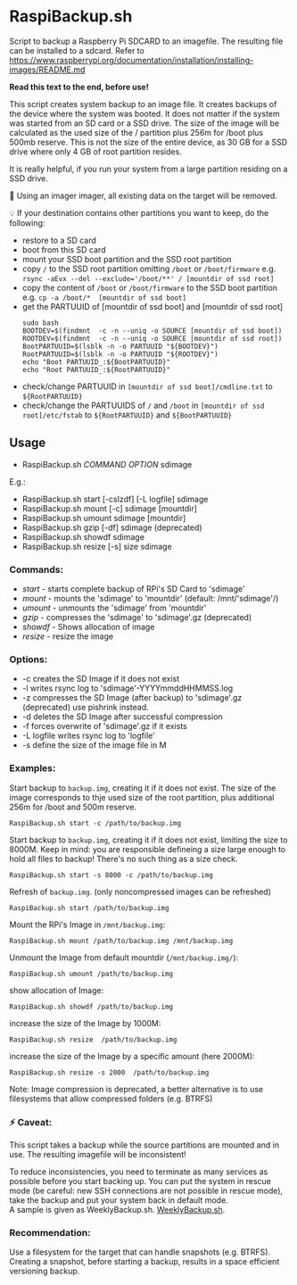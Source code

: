 # RaspiBackup.sh


Script to backup a Raspberry Pi SDCARD to an imagefile. 
The resulting file can be installed to a sdcard. 
Refer to https://www.raspberrypi.org/documentation/installation/installing-images/README.md  

**Read this text to the end, before use!**

This script creates system backup to an image file. It creates backups of the device where the system was booted. It does not matter if the system was started from an SD card or a SSD drive. The size of the image will be calculated as the used size of the / partition plus 256m for /boot plus 500mb reserve.
This is not the size of the entire device, as 30 GB for a SSD drive where only 4 GB of root partition resides.
 
It is really helpful, if you run your system from a large partition residing on a SSD drive.

 :stop_sign: Using an imager imager, all existing data on the target will be removed.
 
:bulb: If your destination contains other partitions you want to keep, do the following:

- restore to a SD card 
- boot from this SD card 
- mount your SSD boot partition and the SSD root partition
- copy `/` to the SSD root partition  omitting `/boot` or `/boot/firmware`
   e.g. `rsync -aEvx --del --exclude='/boot/**' / [mountdir of ssd root]`  
- copy the content of  `/boot` or `/boot/firmware` to the SSD boot partition e.g. `cp -a /boot/*  [mountdir of ssd boot]` 
- get the PARTUUID of [mountdir of ssd boot] and [mountdir of ssd root]   
    ```
    sudo bash
    BOOTDEV=$(findmnt  -c -n --uniq -o SOURCE [mountdir of ssd boot])
    ROOTDEV=$(findmnt  -c -n --uniq -o SOURCE [mountdir of ssd root])
    BootPARTUUID=$(lsblk -n -o PARTUUID "${BOOTDEV}")
    RootPARTUUID=$(lsblk -n -o PARTUUID "${ROOTDEV}")
    echo "Boot PARTUUID_:${BootPARTUUID}"
    echo "Root PARTUUID_:${RootPARTUUID}"
    ```
- check/change PARTUUID in `[mountdir of ssd boot]/cmdline.txt` to `${RootPARTUUID}`
- check/change the PARTUUIDS of `/` and `/boot` in `[mountdir of ssd root]/etc/fstab` to `${RootPARTUUID}` and `${BootPARTUUID}`

     
## Usage

* RaspiBackup.sh _COMMAND_ _OPTION_ sdimage

E.g.:
* RaspiBackup.sh start [-cslzdf] [-L logfile] sdimage
* RaspiBackup.sh mount [-c] sdimage [mountdir]
* RaspiBackup.sh umount sdimage [mountdir]
* RaspiBackup.sh gzip [-df] sdimage (deprecated)
* RaspiBackup.sh showdf sdimage
* RaspiBackup.sh resize [-s] size sdimage
### Commands:

* *start* - starts complete backup of RPi's SD Card to 'sdimage'
* *mount* - mounts the 'sdimage' to 'mountdir' (default: /mnt/'sdimage'/)
* *umount* - unmounts the 'sdimage' from 'mountdir'
* *gzip* - compresses the 'sdimage' to 'sdimage'.gz (deprecated)
* *showdf* - Shows allocation of image
* *resize* - resize the image
### Options:

* -c creates the SD Image if it does not exist
* -l writes rsync log to 'sdimage'-YYYYmmddHHMMSS.log
* -z compresses the SD Image (after backup) to 'sdimage'.gz (deprecated) use pishrink instead.
* -d deletes the SD Image after successful compression
* -f forces overwrite of 'sdimage'.gz if it exists
* -L logfile writes rsync log to 'logfile'
* -s define the size of the image file in M

### Examples:

Start backup to `backup.img`, creating it if it does not exist. The size of the image corresponds to thje used size of the root partition, plus additional 256m for /boot and 500m reserve.
```
RaspiBackup.sh start -c /path/to/backup.img
```

Start backup to `backup.img`, creating it if it does not exist, limiting 
 the size to 8000M.
 Keep in mind: you are responsible defineing a size large enough to hold all files to backup! There's no such thing as a size check.  
```
RaspiBackup.sh start -s 8000 -c /path/to/backup.img
```

Refresh of `backup.img`. (only noncompressed images can be refreshed) 
```
RaspiBackup.sh start /path/to/backup.img
```


Mount the RPi's Image in `/mnt/backup.img`:
```
RaspiBackup.sh mount /path/to/backup.img /mnt/backup.img
```

Unmount the Image from default mountdir (`/mnt/backup.img/`):
```
RaspiBackup.sh umount /path/to/backup.img
```

show allocation of Image:
```
RaspiBackup.sh showdf /path/to/backup.img
```

increase the size of the Image by 1000M:
```
RaspiBackup.sh resize  /path/to/backup.img
```

increase the size of the Image by  a specific amount (here 2000M):
```
RaspiBackup.sh resize -s 2000  /path/to/backup.img
```

Note: Image compression is deprecated, a better alternative is to use filesystems that allow compressed folders (e.g. BTRFS)

### :zap: Caveat:

This script takes a backup while the source partitions are mounted and in use. The resulting imagefile will be inconsistent!

To reduce inconsistencies, you need to terminate as many services as possible before you start backing up.
You can put the system in rescue mode (be careful: new SSH connections are not possible in rescue mode), take the backup and put your system back in default mode.  
A sample is given as WeeklyBackup.sh. [WeeklyBackup.sh](https://github.com/dolorosus/RaspiBackup/blob/master/WeeklyBackup.sh).

### Recommendation:

Use a filesystem for the target that can handle snapshots (e.g. BTRFS). 
Creating a snapshot, before starting a backup,  results in a space efficient versioning backup.




